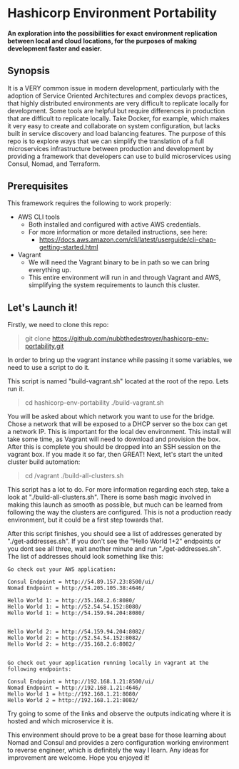# Hashicorp Environment Portability
#### An exploration into the possibilities for exact environment replication between local and cloud locations, for the purposes of making development faster and easier.

## Synopsis

It is a VERY common issue in modern development, particularly with the adoption of Service Oriented Architectures and
complex devops practices, that highly distributed environments are very difficult to replicate locally for development.
  Some tools are helpful but require differences in production that are difficult to replicate locally.  Take Docker,
  for example, which makes it very easy to create and collaborate on system configuration, but lacks built in service
  discovery and load balancing features.  The purpose of this repo is to explore ways that we can simplify the translation
  of a full microservices infrastructure between production and development by providing a framework that developers can use to build microservices using
  Consul, Nomad, and Terraform.


## Prerequisites

This framework requires the following to work properly:
* AWS CLI tools
  * Both installed and configured with active AWS credentials.
  * For more information or more detailed instructions, see here:
    * https://docs.aws.amazon.com/cli/latest/userguide/cli-chap-getting-started.html
* Vagrant
  * We will need the Vagrant binary to be in path so we can bring everything up.
  * This entire environment will run in and through Vagrant and AWS, simplifying the system requirements to launch this cluster.

## Let's Launch it!

Firstly, we need to clone this repo:

> git clone https://github.com/nubbthedestroyer/hashicorp-env-portability.git

In order to bring up the vagrant instance while passing it some variables, we need to use a script to do it.

This script is named "build-vagrant.sh" located at the root of the repo.  Lets run it.

> cd hashicorp-env-portability
> ./build-vagrant.sh

You will be asked about which network you want to use for the bridge.  Chose a network that will be exposed to a DHCP server so the box can get a network IP.  This is important for the local dev environment.  This install will take some time, as Vagrant will need to download and provision the box.  After this is complete you should be dropped into an SSH session on the vagrant box.  If you made it so far, then GREAT!  Next, let's start the united cluster build automation:

> cd /vagrant
> ./build-all-clusters.sh

This script has a lot to do.  For more information regarding each step, take a look at "./build-all-clusters.sh".  There is some bash magic involved in making this launch as smooth as possible, but much can be learned from following the way the clusters are configured.  This is not a production ready environment, but it could be a first step towards that.

After this script finishes, you should see a list of addresses generated by "./get-addresses.sh".  If you don't see the "Hello World 1+2" endpoints or you dont see all three, wait another minute and run "./get-addresses.sh".  The list of addresses should look something like this:

```
Go check out your AWS application:

Consul Endpoint = http://54.89.157.23:8500/ui/
Nomad Endpoint = http://54.205.105.38:4646/

Hello World 1: = http://35.168.2.6:8080/
Hello World 1: = http://52.54.54.152:8080/
Hello World 1: = http://54.159.94.204:8080/


Hello World 2: = http://54.159.94.204:8082/
Hello World 2: = http://52.54.54.152:8082/
Hello World 2: = http://35.168.2.6:8082/


Go check out your application running locally in vagrant at the following endpoints:

Consul Endpoint = http://192.168.1.21:8500/ui/
Nomad Endpoint = http://192.168.1.21:4646/
Hello World 1 = http://192.168.1.21:8080/
Hello World 2 = http://192.168.1.21:8082/
```

Try going to some of the links and observe the outputs indicating where it is hosted and which microservice it is.

This environment should prove to be a great base for those learning about Nomad and Consul and provides a zero configuration working environment to reverse engineer, which is definitely the way I learn.  Any ideas for improvement are welcome.  Hope you enjoyed it!
